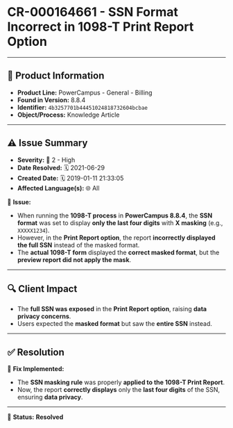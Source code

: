 # CR-000164661 - SSN Format Incorrect in 1098-T Print Report Option

---

## 📌 Product Information
- **Product Line:** PowerCampus - General - Billing  
- **Found in Version:** 8.8.4  
- **Identifier:** `4b3257701b44451024818732604bcbae`  
- **Object/Process:** Knowledge Article  

---

## ⚠️ Issue Summary
- **Severity:** 🔴 2 - High  
- **Date Resolved:** 🗓️ 2021-06-29  
- **Created Date:** 🗓️ 2019-01-11 21:33:05  
- **Affected Language(s):** 🌐 All  

🔹 **Issue:**  
- When running the **1098-T process** in **PowerCampus 8.8.4**, the **SSN format** was set to display **only the last four digits** with **X masking** (e.g., `XXXXX1234`).  
- However, in the **Print Report option**, the report **incorrectly displayed the full SSN** instead of the masked format.  
- The **actual 1098-T form** displayed the **correct masked format**, but the **preview report did not apply the mask**.  

---

## 🔍 Client Impact
- The **full SSN was exposed** in the **Print Report option**, raising **data privacy concerns**.  
- Users expected the **masked format** but saw the **entire SSN** instead.  

---

## ✅ Resolution
🔧 **Fix Implemented:**  
- The **SSN masking rule** was properly **applied to the 1098-T Print Report**.  
- Now, the report **correctly displays** only the **last four digits** of the SSN, ensuring **data privacy**.  

---

🚀 **Status:** **Resolved**
